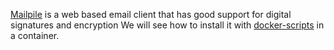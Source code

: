[Mailpile](https://www.mailpile.is/) is a web based email client that
has good support for digital signatures and encryption We will see how
to install it with
[docker-scripts](https://gitlab.com/docker-scripts/moodle#installation)
in a container.
